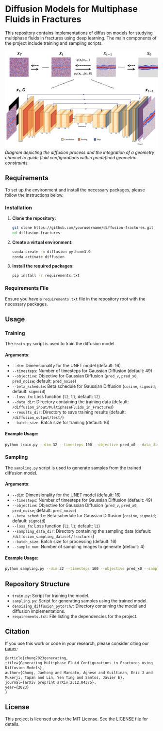 # Diffusion Models for Multiphase Fluids in Fractures

This repository contains implementations of diffusion models for studying multiphase fluids in fractures using deep learning. The main components of the project include training and sampling scripts.

![Workflow](./readme/Diffusion_process.png)
*Diagram depicting the diffusion process and the integration of a geometry channel to guide fluid configurations within predefined geometric constraints.*

## Requirements

To set up the environment and install the necessary packages, please follow the instructions below.

### Installation

1. **Clone the repository:**

    ```sh
    git clone https://github.com/yourusername/diffusion-fractures.git
    cd diffusion-fractures
    ```

2. **Create a virtual environment:**

    ```sh
    conda create -n diffusion python=3.9
    conda activate diffusion
    ```

3. **Install the required packages:**

    ```sh
    pip install -r requirements.txt
    ```

### Requirements File

Ensure you have a `requirements.txt` file in the repository root with the necessary packages.

## Usage

### Training

The `train.py` script is used to train the diffusion model.

#### Arguments:

- `--dim`: Dimensionality for the UNET model (default: 16)
- `--timesteps`: Number of timesteps for Gaussian Diffusion (default: 49)
- `--objective`: Objective for Gaussian Diffusion (`pred_v`, `pred_x0`, `pred_noise`; default: `pred_noise`)
- `--beta_schedule`: Beta schedule for Gaussian Diffusion (`cosine`, `sigmoid`; default: `sigmoid`)
- `--loss_fn`: Loss function (`l2`, `l1`; default: `l2`)
- `--data_dir`: Directory containing the training data (default: `/diffusion_input/MultiphaseFluids_in_Fractures`)
- `--results_dir`: Directory to save training results (default: `/diffusion_output/test/`)
- `--batch_size`: Batch size for training (default: 16)

#### Example Usage: 

```sh
python train.py --dim 32 --timesteps 100 --objective pred_x0 --data_dir /path/to/data --results_dir /path/to/results
```

### Sampling

The `sampling.py` script is used to generate samples from the trained diffusion model.

#### Arguments:

- `--dim`: Dimensionality for the UNET model (default: 16)
- `--timesteps`: Number of timesteps for Gaussian Diffusion (default: 49)
- `--objective`: Objective for Gaussian Diffusion (`pred_v`, `pred_x0`, `pred_noise`; default: `pred_noise`)
- `--beta_schedule`: Beta schedule for Gaussian Diffusion (`cosine`, `sigmoid`; default: `sigmoid`)
- `--loss_fn`: Loss function (`l2`, `l1`; default: `l2`)
- `--sampling_data_dir`: Directory containing the sampling data (default: `/diffusion_sampling_dataset/fractures`)
- `--batch_size`: Batch size for processing (default: 16)
- `--sample_num`: Number of sampling images to generate (default: 4)

#### Example Usage:

```sh
python sampling.py --dim 32 --timesteps 100 --objective pred_x0 --sampling_data_dir /path/to/sampling_data --sample_num 10
```

## Repository Structure

- `train.py`: Script for training the model.
- `sampling.py`: Script for generating samples using the trained model.
- `denoising_diffusion_pytorch/`: Directory containing the model and diffusion implementations.
- `requirements.txt`: File listing the dependencies for the project.

## Citation
If you use this work or code in your research, please consider citing our [paper](https://arxiv.org/html/2312.04375v1):

    
    @article{chung2023generating,
    title={Generating Multiphase Fluid Configurations in Fractures using Diffusion Models},
    author={Chung, Jaehong and Marcato, Agnese and Guiltinan, Eric J and Mukerji, Tapan and Lin, Yen Ting and Santos, Javier E},
    journal={arXiv preprint arXiv:2312.04375},
    year={2023}
    }

## License

This project is licensed under the MIT License. See the [LICENSE](./readme/MIT%20License.md) file for details.